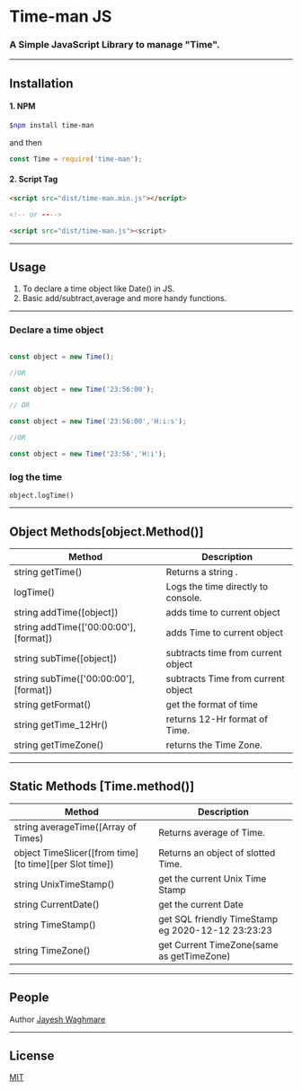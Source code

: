 # Time-man JS 
### A Simple JavaScript Library to manage "Time". 

----
## Installation
#### 1. NPM

```bash
$npm install time-man
```
and then 

```js
const Time = require('time-man');
```

#### 2. Script Tag

```html
<script src="dist/time-man.min.js"></script>

<!-- or ---->

<script src="dist/time-man.js"><script>

```

----
## Usage
1. To declare a time object like Date() in JS.
2. Basic add/subtract,average and more handy functions.

----
### Declare a time object

```js

const object = new Time();

//OR

const object = new Time('23:56:00');

// OR

const object = new Time('23:56:00','H:i:s');

//OR

const object = new Time('23:56','H:i');

```

### log the time


```object.logTime()```

   

----
## Object Methods[object.Method()]

Method | Description
------------ | -------------
string getTime() | Returns a string .
logTime() | Logs the time directly to console.
string addTime([object]) | adds time to current object
string addTime(['00:00:00'],[format])| adds Time to current object
string subTime([object]) | subtracts time from current object
string subTime(['00:00:00'],[format])| subtracts Time from current object
string getFormat() | get the format of time
string getTime_12Hr() | returns 12-Hr format of Time.
string getTimeZone() | returns the Time Zone.

----
## Static Methods [Time.method()]
Method | Description
------------ | -------------
string averageTime([Array of Times) | Returns average of Time.
object TimeSlicer([from time][to time][per Slot time]) | Returns an object of slotted Time.
string UnixTimeStamp() | get the current Unix Time Stamp
string CurrentDate() | get the current Date
string TimeStamp() | get SQL friendly TimeStamp eg 2020-12-12 23:23:23 
string TimeZone() | get Current TimeZone(same as getTimeZone)



----
## People
Author [Jayesh Waghmare](https://github.com/jayesh-w)

----
## License 
[MIT](LICENSE)
